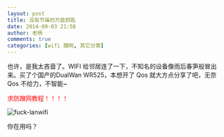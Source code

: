 ```yaml
---
layout: post
title: 没有节操的万能钥匙
date: 2014-09-03 21:58
author: 老杨
comments: true
categories: [wifi 蹭网, 其它分类]
---
```

也许，是我太吝啬了。WIFI 给邻居连了一下，不知名的设备像雨后春笋般冒出来。买了个国产的DualWan WR525，本想开了 Qos 就大方点分享了吧，无奈Qos 不给力，不智能~
<!--more-->
<span style="color: #ff0000;">求防蹭网教程！！！！</span>

<img src="//cyhour.com/wp-content/uploads/2014/09/fuck-lanwifi.png" alt="fuck-lanwifi" />

你在用吗？
